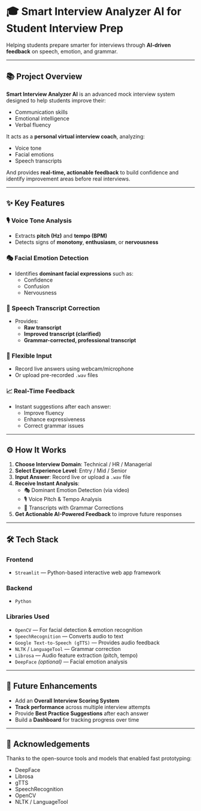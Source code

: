 # 🎓 Smart Interview Analyzer AI for Student Interview Prep

Helping students prepare smarter for interviews through **AI-driven feedback** on speech, emotion, and grammar.

---

## 📚 Project Overview

**Smart Interview Analyzer AI** is an advanced mock interview system designed to help students improve their:

- Communication skills  
- Emotional intelligence  
- Verbal fluency  

It acts as a **personal virtual interview coach**, analyzing:

- Voice tone  
- Facial emotions  
- Speech transcripts  

And provides **real-time, actionable feedback** to build confidence and identify improvement areas before real interviews.

---

## ✨ Key Features

### 🎙 Voice Tone Analysis
- Extracts **pitch (Hz)** and **tempo (BPM)**
- Detects signs of **monotony**, **enthusiasm**, or **nervousness**

### 🎭 Facial Emotion Detection
- Identifies **dominant facial expressions** such as:
  - Confidence
  - Confusion
  - Nervousness

### 📝 Speech Transcript Correction
- Provides:
  - **Raw transcript**
  - **Improved transcript (clarified)**
  - **Grammar-corrected, professional transcript**

### 🔄 Flexible Input
- Record live answers using webcam/microphone
- Or upload pre-recorded `.wav` files

### 📈 Real-Time Feedback
- Instant suggestions after each answer:
  - Improve fluency
  - Enhance expressiveness
  - Correct grammar issues

---

## ⚙️ How It Works

1. **Choose Interview Domain**: Technical / HR / Managerial  
2. **Select Experience Level**: Entry / Mid / Senior  
3. **Input Answer**: Record live or upload a `.wav` file  
4. **Receive Instant Analysis**:
   - 🎭 Dominant Emotion Detection (via video)
   - 🎙 Voice Pitch & Tempo Analysis
   - 📝 Transcripts with Grammar Corrections
5. **Get Actionable AI-Powered Feedback** to improve future responses

---

## 🛠 Tech Stack

### Frontend
- `Streamlit` — Python-based interactive web app framework

### Backend
- `Python`

### Libraries Used
- `OpenCV` — For facial detection & emotion recognition
- `SpeechRecognition` — Converts audio to text
- `Google Text-to-Speech (gTTS)` — Provides audio feedback
- `NLTK` / `LanguageTool` — Grammar correction
- `Librosa` — Audio feature extraction (pitch, tempo)
- `DeepFace` *(optional)* — Facial emotion analysis

---

## 🚀 Future Enhancements

- Add an **Overall Interview Scoring System**
- **Track performance** across multiple interview attempts
- Provide **Best Practice Suggestions** after each answer
- Build a **Dashboard** for tracking progress over time

---

## 🙌 Acknowledgements

Thanks to the open-source tools and models that enabled fast prototyping:

- DeepFace  
- Librosa  
- gTTS  
- SpeechRecognition  
- OpenCV  
- NLTK / LanguageTool  

